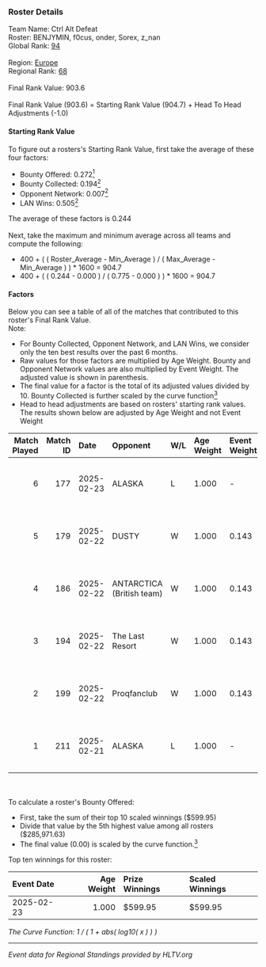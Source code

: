 ### Roster Details<br />
Team Name: Ctrl Alt Defeat<br />
Roster: BENJYMIN, f0cus, onder, Sorex, z_nan<br />
Global Rank: [94](../../standings_global_2025_02_28.md)<br />
<br />
Region: [Europe]( ../../standings_europe_2025_02_28.md)<br />
Regional Rank: [68]( ../../standings_europe_2025_02_28.md)<br />
<br />
Final Rank Value:  903.6<br />
<br />
Final Rank Value (903.6) = Starting Rank Value (904.7) + Head To Head Adjustments (-1.0)<br />

#### Starting Rank Value<br />
To figure out a rosters's Starting Rank Value, first take the average of these four factors:<br />
- Bounty Offered: 0.272[<sup>1</sup>](#table2)
- Bounty Collected: 0.194[<sup>2</sup>](#table1)
- Opponent Network: 0.007[<sup>2</sup>](#table1)
- LAN Wins: 0.505[<sup>2</sup>](#table1)

The average of these factors is 0.244<br />
<br />
Next, take the maximum and minimum average across all teams and compute the following:<br />
- 400 + ( ( Roster_Average - Min_Average ) / ( Max_Average - Min_Average ) ) * 1600 = 904.7
- 400 + ( ( 0.244 - 0.000 ) / ( 0.775 - 0.000 ) ) * 1600 = 904.7


#### Factors<br />
Below you can see a table of all of the matches that contributed to this roster's Final Rank Value.<br />
Note:<br />

- For Bounty Collected, Opponent Network, and LAN Wins, we consider only the ten best results over the past 6 months.
- Raw values for those factors are multiplied by Age Weight. Bounty and Opponent Network values are also multiplied by Event Weight. The adjusted value is shown in parenthesis.
- The final value for a factor is the total of its adjusted values divided by 10. Bounty Collected is further scaled by the curve function[<sup>3</sup>](#curveFunction)
- Head to head adjustments are based on rosters' starting rank values. The results shown below are adjusted by Age Weight and not Event Weight
<span id="table1"></span><br />


| Match Played | Match ID | Date       | Opponent                  | W/L | Age Weight | Event Weight | Bounty Collected | Opponent Network | LAN Wins  | H2H Adj. | Roster                               |
| -: | -: | :- | :- | :- | :- | :- | :- | :- | :- | -: | :- |
|            6 |      177 | 2025-02-23 | ALASKA                    | L   | 1.000      | -            | -                | -                | -         |   -16.14 | BENJYMIN, f0cus, onder, Sorex, z_nan |
|            5 |      179 | 2025-02-22 | DUSTY                     | W   | 1.000      | 0.143        | 0.001 (0.000)    | 0.149 (0.021)    | 1 (1.000) |    11.93 | BENJYMIN, f0cus, onder, Sorex, z_nan |
|            4 |      186 | 2025-02-22 | ANTARCTICA (British team) | W   | 1.000      | 0.143        | 0.002 (0.000)    | 0.132 (0.019)    | 1 (1.000) |     7.94 | BENJYMIN, f0cus, onder, Sorex, z_nan |
|            3 |      194 | 2025-02-22 | The Last Resort           | W   | 1.000      | 0.143        | 0.001 (0.000)    | 0.173 (0.025)    | 1 (1.000) |     8.39 | BENJYMIN, f0cus, onder, Sorex, z_nan |
|            2 |      199 | 2025-02-22 | Proqfanclub               | W   | 1.000      | 0.143        | 0.000 (0.000)    | 0.050 (0.007)    | 1 (1.000) |     2.82 | BENJYMIN, f0cus, onder, Sorex, z_nan |
|            1 |      211 | 2025-02-21 | ALASKA                    | L   | 1.000      | -            | -                | -                | -         |   -15.97 | BENJYMIN, f0cus, onder, Sorex, z_nan |

<br />
<span id="table2"></span><br />
To calculate a roster's Bounty Offered:<br />

- First, take the sum of their top 10 scaled winnings ($599.95)
- Divide that value by the 5th highest value among all rosters ($285,971.63)
- The final value (0.00) is scaled by the curve function.[<sup>3</sup>](#curveFunction)

Top ten winnings for this roster:<br />

| Event Date | Age Weight | Prize Winnings | Scaled Winnings |
| :- | -: | :- | :- |
| 2025-02-23 |      1.000 | $599.95        | $599.95         |


<span id="curveFunction"></span>_The Curve Function: 1 / ( 1 + abs( log10( x ) ) )_<br />

---
_Event data for Regional Standings provided by HLTV.org_<br />
